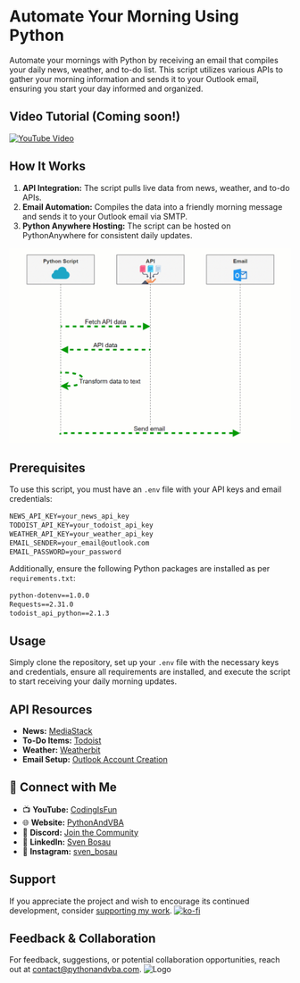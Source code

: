 # Automate Your Morning Using Python

Automate your mornings with Python by receiving an email that compiles your daily news, weather, and to-do list. This script utilizes various APIs to gather your morning information and sends it to your Outlook email, ensuring you start your day informed and organized.

## Video Tutorial (Coming soon!)
[![YouTube Video](https://img.youtube.com/vi/XXX/0.jpg)](https://youtu.be/XXX)

## How It Works

1. **API Integration:** The script pulls live data from news, weather, and to-do APIs.
2. **Email Automation:** Compiles the data into a friendly morning message and sends it to your Outlook email via SMTP.
3. **Python Anywhere Hosting:** The script can be hosted on PythonAnywhere for consistent daily updates.

![How It Works](how_it_works.gif)

## Prerequisites

To use this script, you must have an `.env` file with your API keys and email credentials:
```
NEWS_API_KEY=your_news_api_key
TODOIST_API_KEY=your_todoist_api_key
WEATHER_API_KEY=your_weather_api_key
EMAIL_SENDER=your_email@outlook.com
EMAIL_PASSWORD=your_password
```

Additionally, ensure the following Python packages are installed as per `requirements.txt`:
```
python-dotenv==1.0.0
Requests==2.31.0
todoist_api_python==2.1.3
```

## Usage

Simply clone the repository, set up your `.env` file with the necessary keys and credentials, ensure all requirements are installed, and execute the script to start receiving your daily morning updates.

## API Resources

- **News:** [MediaStack](https://mediastack.com/)
- **To-Do Items:** [Todoist](https://app.todoist.com/)
- **Weather:** [Weatherbit](https://www.weatherbit.io/)
- **Email Setup:** [Outlook Account Creation](https://www.microsoft.com/en-us/microsoft-365-life-hacks/organization/how-to-create-outlook-email-account)

## 🤝 Connect with Me
- 📺 **YouTube:** [CodingIsFun](https://youtube.com/c/CodingIsFun)
- 🌐 **Website:** [PythonAndVBA](https://pythonandvba.com)
- 💬 **Discord:** [Join the Community](https://pythonandvba.com/discord)
- 💼 **LinkedIn:** [Sven Bosau](https://www.linkedin.com/in/sven-bosau/)
- 📸 **Instagram:** [sven_bosau](https://www.instagram.com/sven_bosau/)

## Support 
If you appreciate the project and wish to encourage its continued development, consider [supporting my work](https://pythonandvba.com/coffee-donation).
[![ko-fi](https://ko-fi.com/img/githubbutton_sm.svg)](https://pythonandvba.com/coffee-donation)

## Feedback & Collaboration
For feedback, suggestions, or potential collaboration opportunities, reach out at contact@pythonandvba.com.
![Logo](https://www.pythonandvba.com/banner-img)

